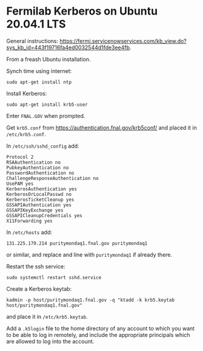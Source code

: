 # Fermilab Kerberos on Ubuntu 20.04.1 LTS

General instructions:
https://fermi.servicenowservices.com/kb_view.do?sys_kb_id=443f19716fa4ed0032544d1fde3ee4fb.

From a freash Ubuntu installation.

Synch time using internet:
```
sudo apt-get install ntp
```

Install Kerberos:
```
sudo apt-get install krb5-user
```
Enter `FNAL.GOV` when prompted.

Get `krb5.conf` from https://authentication.fnal.gov/krb5conf/
and placed it in `/etc/krb5.conf`.

In `/etc/ssh/sshd_config` add:
```
Protocol 2
RSAAuthentication no
PubkeyAuthentication no
PasswordAuthentication no
ChallengeResponseAuthentication no
UsePAM yes
KerberosAuthentication yes
KerberosOrLocalPasswd no
KerberosTicketCleanup yes
GSSAPIAuthentication yes
GSSAPIKeyExchange yes
GSSAPICleanupCredentials yes
X11Forwarding yes
```

In `/etc/hosts` add:
```
131.225.179.214 puritymondaq1.fnal.gov puritymondaq1
```
or similar, and replace and line with `puritymondaq1` if already there.

Restart the ssh service:
```
sudo systemctl restart sshd.service
```

Create a Kerberos keytab:
```
kadmin -p host/puritymondaq1.fnal.gov -q "ktadd -k krb5.keytab host/puritymondaq1.fnal.gov"
```
and place it in `/etc/krb5.keytab`.

Add a `.k5login` file to the home directory of any account to which you want to be able to log in remotely, 
and include the appropriate principals which are allowed to log into the account. 
